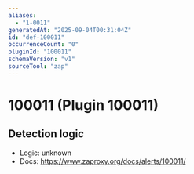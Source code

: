 ```yaml
---
aliases:
  - "1-0011"
generatedAt: "2025-09-04T00:31:04Z"
id: "def-100011"
occurrenceCount: "0"
pluginId: "100011"
schemaVersion: "v1"
sourceTool: "zap"
---
```


# 100011 (Plugin 100011)

## Detection logic

- Logic: unknown
- Docs: https://www.zaproxy.org/docs/alerts/100011/

